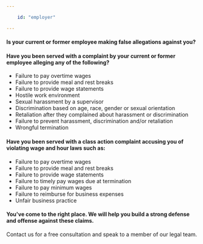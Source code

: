 ```yaml
---

    id: "employer"

---
```

<!-- <div class="content-1">
    Is your current or former employee making false allegations against you?
    Have you been served with a complaint by your current or former employee alleging any of the following?
</div>

<div class="content-3">
    Have you been served with a class action complaint accusing you of violating wage and hour laws?
    You've come to the right place. We will help you build a strong defense and offense against these claims. 
    Contact us for a free consultation and speak to a member of our legal team.
</div> -->

#### Is your current or former employee making false allegations against you?
#### Have you been served with a complaint by your current or former employee alleging any of the following? 

- Failure to pay overtime wages
- Failure to provide meal and rest breaks
- Failure to provide wage statements
- Hostile work environment
- Sexual harassment by a supervisor
- Discrimination based on age, race, gender or sexual orientation
- Retaliation after they complained about harassment or discrimination
- Failure to prevent harassment, discrimination and/or retaliation
- Wrongful termination

#### Have you been served with a class action complaint accusing you of violating wage and hour laws such as:

- Failure to pay overtime wages
- Failure to provide meal and rest breaks
- Failure to provide wage statements
- Failure to timely pay wages due at termination
- Failure to pay minimum wages
- Failure to reimburse for business expenses
- Unfair business practice

#### You've come to the right place. We will help you build a strong defense and offense against these claims. 

Contact us for a free consultation and speak to a member of our legal team.